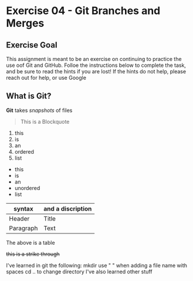 # Exercise 04 - Git Branches and Merges

## Exercise Goal
This assignment is meant to be an exercise on continuing to practice the use oof Git and GitHub.  Folloe the instructions below to complete the task, and be sure to read the hints if you are lost!  If the hints do not help, please reach out for help, or use Google

## What is Git?
**Git** takes *snapshots* of files

> This is a Blockquote

1. this
2. is
3. an 
4. ordered
5. list

- this 
- is 
- an 
- unordered
- list

| syntax | and a discription |
| -------------- | --------------- |
| Header | Title |
| Paragraph | Text |

The above is a table

~~this is a strike through~~

I've learned in git the following:
mkdir  use " " when adding a file name with spaces
cd .. to change  directory
I've also learned other stuff

